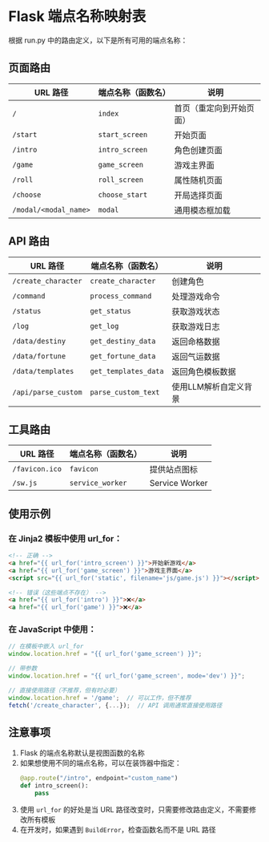 # Flask 端点名称映射表

根据 run.py 中的路由定义，以下是所有可用的端点名称：

## 页面路由

| URL 路径 | 端点名称（函数名） | 说明 |
|---------|------------------|------|
| `/` | `index` | 首页（重定向到开始页面） |
| `/start` | `start_screen` | 开始页面 |
| `/intro` | `intro_screen` | 角色创建页面 |
| `/game` | `game_screen` | 游戏主界面 |
| `/roll` | `roll_screen` | 属性随机页面 |
| `/choose` | `choose_start` | 开局选择页面 |
| `/modal/<modal_name>` | `modal` | 通用模态框加载 |

## API 路由

| URL 路径 | 端点名称（函数名） | 说明 |
|---------|------------------|------|
| `/create_character` | `create_character` | 创建角色 |
| `/command` | `process_command` | 处理游戏命令 |
| `/status` | `get_status` | 获取游戏状态 |
| `/log` | `get_log` | 获取游戏日志 |
| `/data/destiny` | `get_destiny_data` | 返回命格数据 |
| `/data/fortune` | `get_fortune_data` | 返回气运数据 |
| `/data/templates` | `get_templates_data` | 返回角色模板数据 |
| `/api/parse_custom` | `parse_custom_text` | 使用LLM解析自定义背景 |

## 工具路由

| URL 路径 | 端点名称（函数名） | 说明 |
|---------|------------------|------|
| `/favicon.ico` | `favicon` | 提供站点图标 |
| `/sw.js` | `service_worker` | Service Worker |

## 使用示例

### 在 Jinja2 模板中使用 url_for：
```html
<!-- 正确 -->
<a href="{{ url_for('intro_screen') }}">开始新游戏</a>
<a href="{{ url_for('game_screen') }}">游戏主界面</a>
<script src="{{ url_for('static', filename='js/game.js') }}"></script>

<!-- 错误（这些端点不存在） -->
<a href="{{ url_for('intro') }}">❌</a>
<a href="{{ url_for('game') }}">❌</a>
```

### 在 JavaScript 中使用：
```javascript
// 在模板中嵌入 url_for
window.location.href = "{{ url_for('game_screen') }}";

// 带参数
window.location.href = "{{ url_for('game_screen', mode='dev') }}";

// 直接使用路径（不推荐，但有时必要）
window.location.href = '/game';  // 可以工作，但不推荐
fetch('/create_character', {...});  // API 调用通常直接使用路径
```

## 注意事项

1. Flask 的端点名称默认是视图函数的名称
2. 如果想使用不同的端点名称，可以在装饰器中指定：
   ```python
   @app.route("/intro", endpoint="custom_name")
   def intro_screen():
       pass
   ```
3. 使用 `url_for` 的好处是当 URL 路径改变时，只需要修改路由定义，不需要修改所有模板
4. 在开发时，如果遇到 `BuildError`，检查函数名而不是 URL 路径
